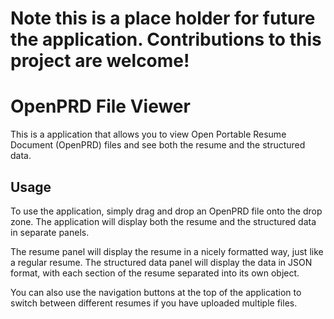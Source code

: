 # Note this is a place holder for future the application. Contributions to this project are welcome!

# OpenPRD File Viewer

This is a application that allows you to view Open Portable Resume Document (OpenPRD) files and see both the resume and the structured data.

## Usage

To use the application, simply drag and drop an OpenPRD file onto the drop zone. The application will display both the resume and the structured data in separate panels.

The resume panel will display the resume in a nicely formatted way, just like a regular resume. The structured data panel will display the data in JSON format, with each section of the resume separated into its own object.

You can also use the navigation buttons at the top of the application to switch between different resumes if you have uploaded multiple files.

